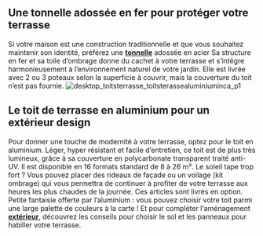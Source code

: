 ## Une tonnelle adossée en fer pour protéger votre terrasse
Si votre maison est une construction traditionnelle et que vous souhaitez maintenir son identité, préférez une **[tonnelle](/tonnelles-toits-terrasse-CCN0081)** adossée en acier Sa structure en fer et sa toile d’ombrage donne du cachet à votre terrasse et s’intégre harmonieusement à l’environnement naturel de votre jardin.
Elle est livrée avec 2 ou 3 poteaux selon la superficie à couvrir, mais la couverture du toit n’est pas fournie.
![desktop_toitsterrasse_toitsterassealuminiuminca_p1](//statics.lapeyre.fr/img/contrib/2bdd4da3002033ab/desktop_toitsterrasse_toitsterassealuminiuminca_p1.jpg)
##
## Le toit de terrasse en aluminium pour un extérieur design
Pour donner une touche de modernité à votre terrasse, optez pour le toit en aluminium. Léger, hyper résistant et facile d’entretien, ce toit est de plus très lumineux, grâce à sa couverture en polycarbonate transparent traité anti-UV. Il est disponible en 16 formats standard de 8 à 26 m².
Le soleil tape trop fort ? Vous pouvez placer des rideaux de façade ou un voilage (kit ombrage) qui vous permettra de continuer à profiter de votre terrasse aux heures les plus chaudes de la journée. Ces articles sont livrés en option.
Petite fantaisie offerte par l’aluminium : vous pouvez choisir votre toit parmi une large palette de couleurs à la carte !
Et pour compléter l‘aménagement **[extérieur](/exterieur-jardin-CCU0008)**, découvrez les conseils pour choisir le sol et les panneaux pour habiller votre terrasse.